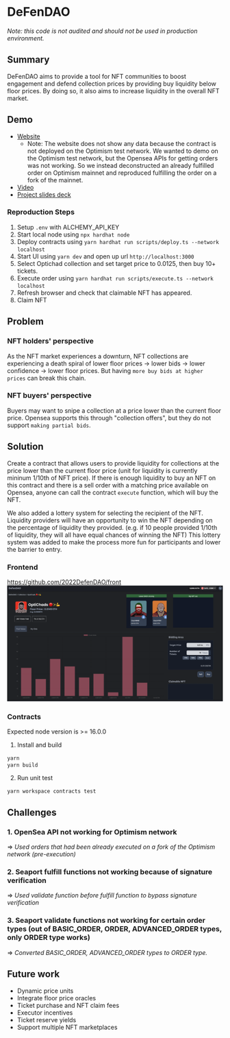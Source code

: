 # DeFenDAO

_Note: this code is not audited and should not be used in production environment._

## Summary

DeFenDAO aims to provide a tool for NFT communities to boost engagement and defend collection prices by providing buy liquidity below floor prices. By doing so, it also aims to increase liquidity in the overall NFT market.

## Demo

- [Website](https://hackathon-dcyn.vercel.app/)
  - Note: The website does not show any data because the contract is not deployed on the Optimism test network. We wanted to demo on the Optimism test network, but the Opensea APIs for getting orders was not working. So we instead deconstructed an already fulfilled order on Optimism mainnet and reproduced fulfilling the order on a fork of the mainnet.
- [Video](https://www.youtube.com/watch?v=xiJmm0miDmc)
- [Project slides deck](./resources/DeFendDAO.pdf)

### Reproduction Steps

1. Setup `.env` with ALCHEMY_API_KEY
2. Start local node using `npx hardhat node`
3. Deploy contracts using `yarn hardhat run scripts/deploy.ts --network localhost`
4. Start UI using `yarn dev` and open up url `http://localhost:3000`
5. Select Optichad collection and set target price to 0.0125, then buy 10+ tickets.
6. Execute order using `yarn hardhat run scripts/execute.ts --network localhost`
7. Refresh browser and check that claimable NFT has appeared.
8. Claim NFT

## Problem

### NFT holders' perspective

As the NFT market experiences a downturn, NFT collections are experiencing a death spiral of lower floor prices -> lower bids -> lower confidence -> lower floor prices. But having `more buy bids at higher prices` can break this chain.

### NFT buyers' perspective

Buyers may want to snipe a collection at a price lower than the current floor price. Opensea supports this through "collection offers", but they do not support `making partial bids`.

## Solution

Create a contract that allows users to provide liquidity for collections at the price lower than the current floor price (unit for liquidity is currently mininum 1/10th of NFT price). If there is enough liquidity to buy an NFT on this contract and there is a sell order with a matching price available on Opensea, anyone can call the contract `execute` function, which will buy the NFT.

We also added a lottery system for selecting the recipient of the NFT. Liquidity providers will have an opportunity to win the NFT depending on the percentage of liquidity they provided. (e.g. if 10 people provided 1/10th of liquidity, they will all have equal chances of winning the NFT) This lottery system was added to make the process more fun for participants and lower the barrier to entry.

### Frontend

https://github.com/2022DefenDAO/front
![screenshot](./resources/website_screenshot.png)

### Contracts

Expected node version is >= 16.0.0

1. Install and build

```shell
yarn
yarn build
```

2. Run unit test

```shell
yarn workspace contracts test
```

## Challenges

### 1. OpenSea API not working for Optimism network

=> _Used orders that had been already executed on a fork of the Optimism network (pre-execution)_

### 2. Seaport fulfill functions not working because of signature verification

=> _Used validate function before fulfill function to bypass signature verification_

### 3. Seaport validate functions not working for certain order types (out of BASIC_ORDER, ORDER, ADVANCED_ORDER types, only ORDER type works)

=> _Converted BASIC_ORDER, ADVANCED_ORDER types to ORDER type._

## Future work

- Dynamic price units
- Integrate floor price oracles
- Ticket purchase and NFT claim fees
- Executor incentives
- Ticket reserve yields
- Support multiple NFT marketplaces
